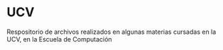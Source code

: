 # UCV
Respositorio de archivos realizados en algunas materias cursadas en la UCV, en la Escuela de Computación
